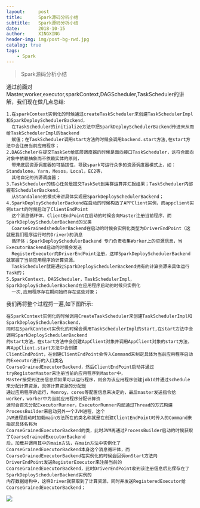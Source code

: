 ```yaml
---
layout:     post
title:      Spark源码分析小结
subtitle:   Spark源码分析小结
date:       2018-10-15
author:     XINGXING
header-img: img/post-bg-rwd.jpg
catalog: true
tags:
    - Spark
---
```


>
>Spark源码分析小结
> 

通过前面对Master,worker,executor,sparkContext,DAGScheduler,TaskScheduler的讲解，我们现在做几点总结:

    1.在sparkContext实例化的时候通过createTaskScheduler来创建TaskSchedulerImpl和SparkDeploySchedulerBackend，
      在TaskScheduler的initialize方法中把SparkDeploySchedulerBackend传进来从而给TaskSchedulerImpl的backend
      赋值；在TaskScheduler调用start方法的时候会调用backend.start方法,在start方法中会注册当前应用程序；
    2.DAGScheler在提交TaskSet给底层调度器的时候是面向接口TaskScheduler，这符合面向对象中依赖抽象而不依赖实体的原则，
      带来底层资源调度器的可插拔性，导致spark可运行众多的资源调度器模式上，如：Standalone，Yarn，Mesos，Local，EC2等，
      其他自定的资源调度器；
    3.TaskScheduler的核心任务是提交TaskSet到集群运算并汇报结果；TaskScheduler内部握有SchedulerBackend，
      从Standalone的模式来讲具体实现是SparkDeploySchedulerBackend；
    4.SparkDeploySchedulerBackend在启动的时候构造了APPClient实例，而appclient实例start的时候启动了ClientEndPoint
      这个消息循环体，ClientEndPoint在启动的时候会向Master注册当前程序，而SparkDeploySchedulerBackend的父类
      CoarseGrainedshedulerBackend在启动的时候会实例化类型为DriverEndPoint（这就是我们程序运行时的Driver)的消息
      循环体；SparkDeploySchedulerBackend 专门负责收集Worker上的资源信息，当ExecutorBackend启动的时候会发送
      RegisterExecutor向DriverEndPoint注册，这样SparkDeploySchedulerBackend就掌握了当前应用程序的计算资源，
      TaskScheduler就是通过SparkDeploySchedulerBackend拥有的计算资源来具体运行Task的；
    5.SparkContext，DAGScheduler，TaskSchedulerImpl，SparkDeploySchedulerBackend在应用程序启动的时候只实例化
      一次,应用程序存在期间始终存在这些对象；
      
      
我们再将整个过程捋一遍,如下图所示:

    在SparkContext实例化的时候调用CreateTaskScheduler来创建TaskSchedulerImpl和SparkDeploySchedulerBackend，
    同时在SparkContext实例化的时候会调用TaskSchedulerImpl的start,在start方法中会调用SparkDeploySchedulerBackend
    的start方法，在start方法中会创建AppClient对象并调用AppClient对象的start方法，再AppClient.start方法中会创建
    ClientEndPoint，在创建ClientEndPoint会传入Command来制定具体为当前应用程序启动的Executor进行的入口类名
    CoarseGrainedExecutorBackend，然后ClientEndPoint启动并通过tryRegisterMaster来注册当前的应用程序到Master中，
    Master接受到注册信息后如果可以运行程序，则会为该应用程序创建jobId并通过schedule来分配计算资源，具体计算资源的分配是
    通过应用程序的运行，Memroy，cores等配置信息来决定的，最后master发送指令给worker，worker中为当前应用程序分配计算资
    源时会首先分配ExecutorRunner，ExecutorRunner内部通过Thread的方式构建ProcessBuilder来启动另外一个JVM进程，这个
    JVM进程启动时加载main方法所在的类名称就是在创建ClientEndPoint时传入的Command来指定具体名称为
    CoarseGrainedExecutorBackend的类，此时JVM再通过ProcessBuilder启动的时候获取了CoarseGrainedExecutorBackend
    后，加载并调用其中的main方法，在main方法中实例化了CoarseGrainedExecutorBackend本身这个消息循环体，而
    CoarseGrainedExecutorBackend在实例化的时候会回调onStart方法向DriverEndPoint发送RegisterExecutor来注册当前的
    CoarseGrainedExecutorBackend，此时DriverEndPoint收到该注册信息后比保存在了SparkDeploySchedulerBackend实例的
    内存数据结构中，这样Driver就获取到了计算资源，同时并发送RegisteredExecutor给CoarseGrainedExecutorBackend；


![](https://ws3.sinaimg.cn/large/006tNbRwly1fwc4so1so8j31kw0lr119.jpg)
